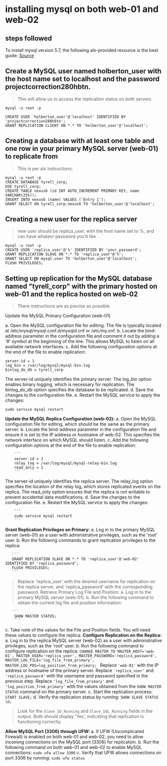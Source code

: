 # installing mysql on both web-01 and web-02

## steps followed

To install mysql version 5.7, the following alx-provided resource is the best guide:
[Source](https://intranet.alxswe.com/concepts/100002)

## Create a MySQL user named holberton_user  with the host name set to localhost and the password projectcorrection280hbtn. 
> This will allow us to access the replication status on both servers

```
mysql -u root -p

CREATE USER 'holberton_user'@'localhost' IDENTIFIED BY 'projectcorrection280hbtn';
GRANT REPLICATION CLIENT ON *.* TO 'holberton_user'@'localhost';
```

## Creating a database with at least one table and one row in your primary MySQL server (web-01) to replicate from
> This is per alx instructions:

```
mysql -u root -p
CREATE DATABASE tyrell_corp;
USE tyrell_corp;
CREATE TABLE nexus6 (id INT AUTO_INCREMENT PRIMARY KEY, name VARCHAR(255));
INSERT INTO nexus6 (name) VALUES ('Entry 1');
GRANT SELECT ON tyrell_corp.nexus6 TO 'holberton_user'@'localhost';
```

## Creating a new user for the replica server
> new user should be replica_user, with the host name set to %, and can have whatevr password you’d like

```
mysql -u root -p
CREATE USER 'replica_user'@'%' IDENTIFIED BY 'your_password';
GRANT REPLICATION SLAVE ON *.* TO 'replica_user'@'%';
GRANT SELECT ON mysql.user TO 'holberton_user'@'localhost';
FLUSH PRIVILEGES;
```

## Setting up replication for the MySQL database named "tyrell_corp" with the primary hosted on web-01 and the replica hosted on web-02
> There instructions are as precise as possible

Update the MySQL Primary Configuration (web-01)

   a. Open the MySQL configuration file for editing. The file is typically located at /etc/mysql/mysql.conf.d/mysqld.cnf or /etc/my.cnf.
   b. Locate the bind-address parameter in the configuration file and comment it out by adding a '#' symbol at the beginning of the line. This allows MySQL to listen on all available network interfaces.
   c. Add the following configuration options at the end of the file to enable replication:
   
   ``` 
   server-id = 1
   log_bin = /var/log/mysql/mysql-bin.log
   binlog_do_db = tyrell_corp 
   ```
   
 The server-id uniquely identifies the primary server. The log_bin option enables binary logging, which is necessary for replication. The binlog_do_db option specifies the database to be replicated.
d. Save the changes to the configuration file.
e. Restart the MySQL service to apply the changes:
  ```
  sudo service mysql restart
  ```
  
   **Update the MySQL Replica Configuration (web-02):**  a. Open the MySQL configuration file for editing, which should be the same as the primary server.
        b. Locate the bind-address parameter in the configuration file and ensure it is set to the IP address or hostname of web-02. This specifies the network interface on which MySQL should listen.
        c. Add the following configuration options at the end of the file to enable replication:
        
        ```
        server-id = 2
        relay_log = /var/log/mysql/mysql-relay-bin.log
        read_only = 1
        ```
        
The server-id uniquely identifies the replica server. The relay_log option specifies the location of the relay log, which stores replicated events on the replica. The read_only option ensures that the replica is not writable to prevent accidental data modifications.
        d. Save the changes to the configuration file.
        e. Restart the MySQL service to apply the changes:
        
        ```
        sudo service mysql restart
        ```
        
   **Grant Replication Privileges on Primary:**  a. Log in to the primary MySQL server (web-01) as a user with administrative privileges, such as the 'root' user.
   b. Run the following commands to grant replication privileges to the replica:
        
       ```
       GRANT REPLICATION SLAVE ON *.* TO 'replica_user'@'web-02' IDENTIFIED BY 'replica_password';
       FLUSH PRIVILEGES;
       ```
       
   > Replace 'replica_user' with the desired username for replication on the replica server, and 'replica_password' with the corresponding password.
   Retrieve Primary Log File and Position:
   a. Log in to the primary MySQL server (web-01).
   b. Run the following command to obtain the current log file and position information:
       
       ```
        SHOW MASTER STATUS;
        ```
        
   c. Take note of the values for the File and Position fields. You will need these values to configure the replica.
   **Configure Replication on the Replica:**  a. Log in to the replica MySQL server (web-02) as a user with administrative privileges, such as the 'root' user.
   b. Run the following command to configure replication on the replica:
        ```
        CHANGE MASTER TO MASTER_HOST='web-01', MASTER_USER='replica_user', MASTER_PASSWORD='replica_password', MASTER_LOG_FILE='log_file_from_primary',
        MASTER_LOG_POS=log_position_from_primary; 
        ```
  Replace `'web-01'` with the IP address or hostname of the primary server. Replace `'replica_user'` and `'replica_password'` with the username and password specified in the previous step. Replace `'log_file_from_primary'` and `'log_position_from_primary'` with the values obtained from the `SHOW MASTER STATUS` command on the primary server.
  c. Start the replication process:
  ``` START SLAVE; ```
  d. Verify the replication status by running:
  ``` SHOW SLAVE STATUS \G; ```
 
> Look for the `Slave_IO_Running` and `Slave_SQL_Running` fields in the output. Both should display 'Yes', indicating that replication is functioning correctly.

**Allow MySQL Port (3306) through UFW:**  a. If UFW (Uncomplicated Firewall) is enabled on both web-01 and web-02, you need to allow incoming connections on the MySQL port (3306) for replication.
b. Run the following command on both web-01 and web-02 to enable MySQL connections:
    ``` sudo ufw allow 3306 ```
c. Verify that UFW allows connections on port 3306 by running:
    ``` sudo ufw status ```
